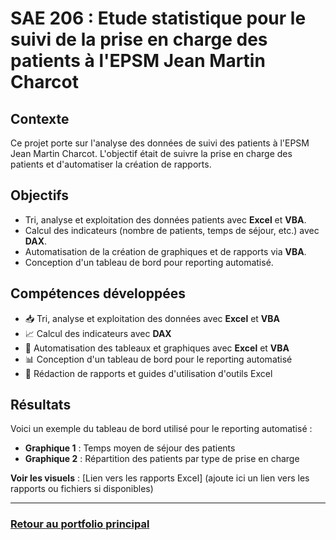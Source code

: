 # SAE 206 : Etude statistique pour le suivi de la prise en charge des patients à l'EPSM Jean Martin Charcot

## Contexte
Ce projet porte sur l'analyse des données de suivi des patients à l'EPSM Jean Martin Charcot. L'objectif était de suivre la prise en charge des patients et d'automatiser la création de rapports.

## Objectifs
- Tri, analyse et exploitation des données patients avec **Excel** et **VBA**.
- Calcul des indicateurs (nombre de patients, temps de séjour, etc.) avec **DAX**.
- Automatisation de la création de graphiques et de rapports via **VBA**.
- Conception d'un tableau de bord pour reporting automatisé.

## Compétences développées
- 📥 Tri, analyse et exploitation des données avec **Excel** et **VBA**
- 📈 Calcul des indicateurs avec **DAX**
- 🔄 Automatisation des tableaux et graphiques avec **Excel** et **VBA**
- 📊 Conception d'un tableau de bord pour le reporting automatisé
- 📝 Rédaction de rapports et guides d'utilisation d'outils Excel

## Résultats
Voici un exemple du tableau de bord utilisé pour le reporting automatisé :
- **Graphique 1** : Temps moyen de séjour des patients
- **Graphique 2** : Répartition des patients par type de prise en charge

**Voir les visuels** : [Lien vers les rapports Excel] (ajoute ici un lien vers les rapports ou fichiers si disponibles)

---

### [Retour au portfolio principal](../README.md)
